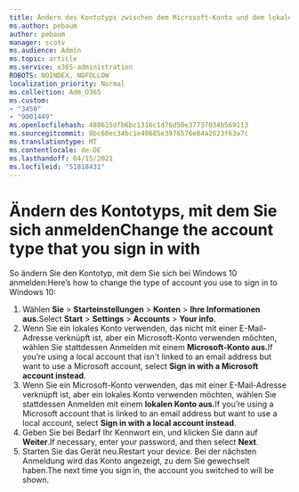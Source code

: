```yaml
---
title: Ändern des Kontotyps zwischen dem Microsoft-Konto und dem lokalen Konto
ms.author: pebaum
author: pebaum
manager: scotv
ms.audience: Admin
ms.topic: article
ms.service: o365-administration
ROBOTS: NOINDEX, NOFOLLOW
localization_priority: Normal
ms.collection: Adm_O365
ms.custom:
- "3450"
- "9001449"
ms.openlocfilehash: 488615dfb6bc1316c1d76d50e37737034b569113
ms.sourcegitcommit: 8bc60ec34bc1e40685e3976576e04a2623f63a7c
ms.translationtype: MT
ms.contentlocale: de-DE
ms.lasthandoff: 04/15/2021
ms.locfileid: "51818431"
---
```

# <a name="change-the-account-type-that-you-sign-in-with"></a><span data-ttu-id="47d4e-102">Ändern des Kontotyps, mit dem Sie sich anmelden</span><span class="sxs-lookup"><span data-stu-id="47d4e-102">Change the account type that you sign in with</span></span>

<span data-ttu-id="47d4e-103">So ändern Sie den Kontotyp, mit dem Sie sich bei Windows 10 anmelden:</span><span class="sxs-lookup"><span data-stu-id="47d4e-103">Here’s how to change the type of account you use to sign in to Windows 10:</span></span>

1. <span data-ttu-id="47d4e-104">Wählen **Sie**  >  **Starteinstellungen**  >  **Konten**  >  **Ihre Informationen aus.**</span><span class="sxs-lookup"><span data-stu-id="47d4e-104">Select **Start** > **Settings** > **Accounts** > **Your info**.</span></span>
2. <span data-ttu-id="47d4e-105">Wenn Sie ein lokales Konto verwenden, das nicht mit einer E-Mail-Adresse verknüpft ist, aber ein Microsoft-Konto verwenden möchten, wählen Sie stattdessen Anmelden mit einem **Microsoft-Konto aus.**</span><span class="sxs-lookup"><span data-stu-id="47d4e-105">If you’re using a local account that isn't linked to an email address but want to use a Microsoft account, select **Sign in with a Microsoft account instead**.</span></span>
3. <span data-ttu-id="47d4e-106">Wenn Sie ein Microsoft-Konto verwenden, das mit einer E-Mail-Adresse verknüpft ist, aber ein lokales Konto verwenden möchten, wählen Sie stattdessen Anmelden mit einem **lokalen Konto aus.**</span><span class="sxs-lookup"><span data-stu-id="47d4e-106">If you’re using a Microsoft account that is linked to an email address but want to use a local account, select **Sign in with a local account instead**.</span></span>
4. <span data-ttu-id="47d4e-107">Geben Sie bei Bedarf Ihr Kennwort ein, und klicken Sie dann auf **Weiter**.</span><span class="sxs-lookup"><span data-stu-id="47d4e-107">If necessary, enter your password, and then select **Next**.</span></span>
5. <span data-ttu-id="47d4e-108">Starten Sie das Gerät neu.</span><span class="sxs-lookup"><span data-stu-id="47d4e-108">Restart your device.</span></span> <span data-ttu-id="47d4e-109">Bei der nächsten Anmeldung wird das Konto angezeigt, zu dem Sie gewechselt haben.</span><span class="sxs-lookup"><span data-stu-id="47d4e-109">The next time you sign in, the account you switched to will be shown.</span></span>